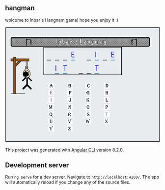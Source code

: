 ## hangman

wolcome to Inbar's Hangnam game! hope you enjoy it :)

![](./src/assets/sample.png)



This project was generated with [Angular CLI](https://github.com/angular/angular-cli) version 8.2.0.

## Development server

Run `ng serve` for a dev server. Navigate to `http://localhost:4200/`. The app will automatically reload if you change any of the source files.


